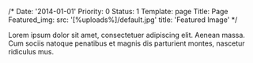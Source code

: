 /*
Date: '2014-01-01'
Priority: 0
Status: 1
Template: page
Title: Page
Featured_img:
  src: '[%uploads%]/default.jpg'
  title: 'Featured Image'
*/
<p>Lorem ipsum dolor sit amet, consectetuer adipiscing elit. Aenean massa. Cum sociis natoque penatibus et magnis dis parturient montes, nascetur ridiculus mus.</p>